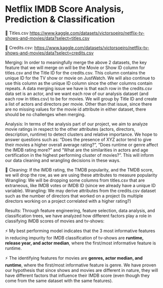 <h1> Netflix IMDB Score Analysis, Prediction & Classification</h1>

📖 Titles.csv https://www.kaggle.com/datasets/victorsoeiro/netflix-tv-shows-and-movies/data?select=titles.csv 

🎥 Credits.csv: https://www.kaggle.com/datasets/victorsoeiro/netflix-tv-shows-and-movies/data?select=credits.csv 

Merging:
In order to meaningfully merge the above 2 datasets, the key feature that we will merge on will be the Movie or Show ID column for titles.csv and the Title ID for the credits.csv. This column contains the unique ID for the TV show or movie on JustWatch. 
We will also continue to use this column as the unique ID column since the other columns contain repeats. A data merging issue we have is that each row in the credits.csv data set is an actor, and we want each row of our analysis dataset (and each row in titles.csv) to be for movies. 
We will group by Title ID and create a list of actors and directors per movie. Other than that issue, since there are no missing values for the movie id attribute in either dataset, there should be no challenges when merging.


Analysis: 
In terms of the analysis part of our project, we aim to analyze movie ratings in respect to the other attributes (actors, directors, description, runtime) to detect clusters and relative importance. We hope to answer questions such as: “Does the presence of XYZ actor tend to give their movies a higher overall average rating?”, “Does runtime or genre affect the IMDB rating more?” and “What are the similarities in actors and age certification in the highest performing cluster of movies?”. This will inform our data cleaning and wrangling decisions in these ways. 


🧹 Cleaning: 
If the IMDB rating, the TMDB popularity, and the TMDB score, we will drop the row, as we are using these attributes to measure popularity
Wrangling: We will be dropping some columns from titles.csv that are extraneous, like IMDB votes or IMDB ID (since we already have a unique ID variable). 
Wrangling: We may derive attributes from the credits.csv dataset such as the number of directors that worked on a project (Is multiple directors working on a project correlated with a higher rating?)

Results:
Through feature engineering, feature selection, data analysis, and classification trees, we have analyzed how different factors play a role in classifying IMDB scores of movies and tv-shows: 

⚡ My best performing model indicates that the 3 most informative features in reducing impurity for IMDB classification of tv-shows are **runtime, release year, and actor median**, where the first/most informative feature is runtime. 

⚡ The identifying features for movies are **genres, actor median, and runtime**, where the first/most informative feature is genre. We have proven our hypothesis that since shows and movies are different in nature, they will have different factors that influence their IMDB score (even though they come from the same dataset with the same features). 
